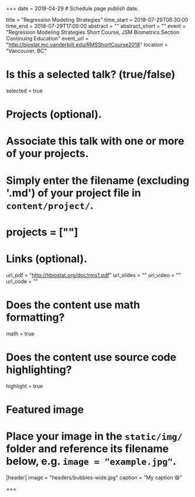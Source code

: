 +++
date = 2018-04-29  # Schedule page publish date.

title = "Regression Modeling Strategies"
time_start = 2018-07-29T08:30:00
time_end = 2018-07-29T17:00:00
abstract = ""
abstract_short = ""
event = "Regression Modeling Strategies Short Course, JSM Biometrics Section Continuing Education"
event_url = "http://biostat.mc.vanderbilt.edu/RMSShortCourse2018"
location = "Vancouver, BC"

# Is this a selected talk? (true/false)
selected = true

# Projects (optional).
#   Associate this talk with one or more of your projects.
#   Simply enter the filename (excluding '.md') of your project file in `content/project/`.
# projects = [""]

# Links (optional).
url_pdf = "http://hbiostat.org/doc/rms1.pdf"
url_slides = ""
url_video = ""
url_code = ""

# Does the content use math formatting?
math = true

# Does the content use source code highlighting?
highlight = true

# Featured image
# Place your image in the `static/img/` folder and reference its filename below, e.g. `image = "example.jpg"`.
[header]
image = "headers/bubbles-wide.jpg"
caption = "My caption :smile:"

+++
